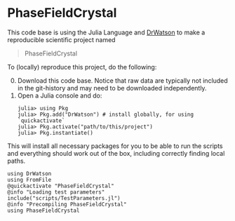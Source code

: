 # PhaseFieldCrystal

This code base is using the Julia Language and [DrWatson](https://juliadynamics.github.io/DrWatson.jl/stable/)
to make a reproducible scientific project named
> PhaseFieldCrystal

To (locally) reproduce this project, do the following:

0. Download this code base. Notice that raw data are typically not included in the
   git-history and may need to be downloaded independently.
1. Open a Julia console and do:
   ```
   julia> using Pkg
   julia> Pkg.add("DrWatson") # install globally, for using `quickactivate`
   julia> Pkg.activate("path/to/this/project")
   julia> Pkg.instantiate()
   ```

This will install all necessary packages for you to be able to run the scripts and
everything should work out of the box, including correctly finding local paths.

```
using DrWatson
using FromFile
@quickactivate "PhaseFieldCrystal"
@info "Loading test parameters"
include("scripts/TestParameters.jl")
@info "Precompiling PhaseFieldCrystal"
using PhaseFieldCrystal
```
